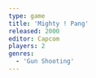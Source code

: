 ```yaml
---
type: game
title: 'Mighty ! Pang'
released: 2000
editor: Capcom
players: 2
genres:
  - 'Gun Shooting'
---
```

